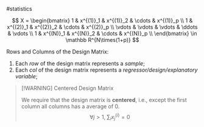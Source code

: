 #statistics 

$$
X = 
\begin{bmatrix}
  1 & x^{(1)}_1 & x^{(1)}_2 & \cdots & x^{(1)}_p \\
  1 & x^{(2)}_1 & x^{(2)}_2 & \cdots & x^{(2)}_p \\
  \vdots & \vdots & \vdots & \ddots & \vdots \\
  1 & x^{(N)}_1 & x^{(N)}_2 & \cdots & x^{(N)}_p \\
\end{bmatrix}
\in \mathbb R^{N\times(1+p)}
$$

Rows and Columns of the Design Matrix:
  1. Each _row_ of the design matrix represents a _sample_;
  2. Each _col_ of the design matrix represents a _regressor/design/explanatory variable_;


> [!WARNING]  Centered Design Matrix
> 
> We require that the design matrix is **centered**, i.e., except the first column all columns has a average of $0$.
> $$ \forall j > 1,\; \sum_i x_j^{(i)} = 0 $$


